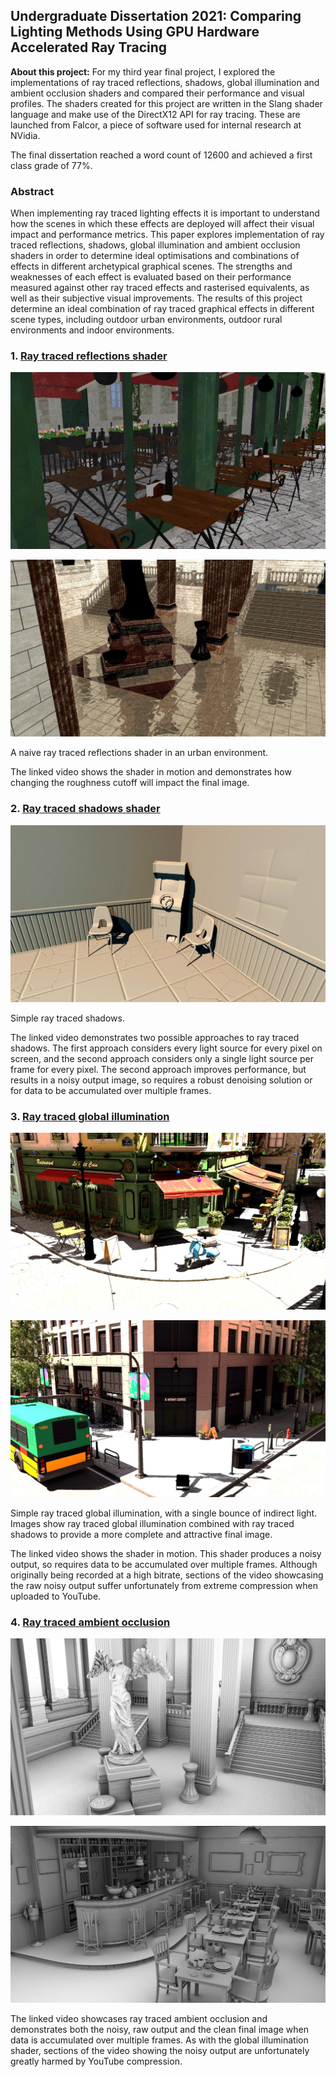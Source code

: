 ## Undergraduate Dissertation 2021: Comparing Lighting Methods Using GPU Hardware Accelerated Ray Tracing

**About this project:** For my third year final project, I explored the implementations of ray traced reflections, shadows, global illumination and ambient occlusion shaders and compared their performance and visual profiles. The shaders created for this project are written in the Slang shader language and make use of the DirectX12 API for ray tracing. These are launched from Falcor, a piece of software used for internal research at NVidia.

The final dissertation reached a word count of 12600 and achieved a first class grade of 77%.

### Abstract
When implementing ray traced lighting effects it is important to understand how the scenes in which these effects are deployed will affect their visual impact and performance metrics. This paper explores implementation of ray traced reflections, shadows, global illumination and ambient occlusion shaders in order to determine ideal optimisations and combinations of effects in different archetypical graphical scenes. The strengths and weaknesses of each effect is evaluated based on their performance measured against other ray traced effects and rasterised equivalents, as well as their subjective visual improvements. The results of this project determine an ideal combination of ray traced graphical effects in different scene types, including outdoor urban environments, outdoor rural environments and indoor environments.

### 1. [Ray traced reflections shader](https://www.youtube.com/watch?v=lVp3G2o0_ug)

![Bistro Exterior ray traced reflections](/images/reflections_bistroExterior.jpg)

![Sun Temple ray traced reflections](/images/reflections_SunTemple.jpg)

A naive ray traced reflections shader in an urban environment. 

The linked video shows the shader in motion and demonstrates how changing the roughness cutoff will impact the final image.

### 2. [Ray traced shadows shader](https://www.youtube.com/watch?v=fC4gOE64zE0)

![Arcade ray traced shadows](/images/shadows_Arcade.jpg)

Simple ray traced shadows.

The linked video demonstrates two possible approaches to ray traced shadows. The first approach considers every light source for every pixel on screen, and the second approach considers only a single light source per frame for every pixel. The second approach improves performance, but results in a noisy output image, so requires a robust denoising solution or for data to be accumulated over multiple frames.

### 3. [Ray traced global illumination](https://www.youtube.com/watch?v=Iu9ajc-PVJY)

![Bistro Exterior ray traced global illumination](/images/gi_BistroExterior.jpg)

![Emereald Square ray traced global illumination](/images/gi_EmeraldSquare.jpg)

Simple ray traced global illumination, with a single bounce of indirect light. Images show ray traced global illumination combined with ray traced shadows to provide a more complete and attractive final image.

The linked video shows the shader in motion. This shader produces a noisy output, so requires data to be accumulated over multiple frames. Although originally being recorded at a high bitrate, sections of the video showcasing the raw noisy output suffer unfortunately from extreme compression when uploaded to YouTube.

### 4. [Ray traced ambient occlusion](https://www.youtube.com/watch?v=lqITkLesNZU)

![Sun Temple ray traced ambient occlusiom](/images/ao_sunTemple.jpg)

![Sun Temple ray traced ambient occlusiom](/images/ao_bistroInterior.jpg)

The linked video showcases ray traced ambient occlusion and demonstrates both the noisy, raw output and the clean final image when data is accumulated over multiple frames. As with the global illumination shader, sections of the video showing the noisy output are unfortunately greatly harmed by YouTube compression.
